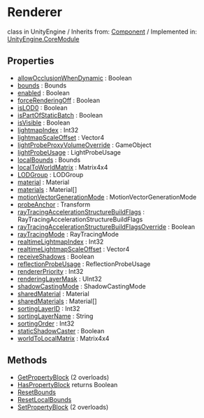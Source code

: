 # Renderer
class in UnityEngine
 / Inherits from: <a href="https://docs.unity3d.com/6000.1/Documentation/ScriptReference/Component.html">Component</a> / Implemented in: <a href="https://docs.unity3d.com/6000.1/Documentation/ScriptReference/UnityEngine.CoreModule.html">UnityEngine.CoreModule</a>

## Properties
- <a href="https://docs.unity3d.com/6000.1/Documentation/ScriptReference/Renderer-allowOcclusionWhenDynamic.html">allowOcclusionWhenDynamic</a> : Boolean
- <a href="https://docs.unity3d.com/6000.1/Documentation/ScriptReference/Renderer-bounds.html">bounds</a> : Bounds
- <a href="https://docs.unity3d.com/6000.1/Documentation/ScriptReference/Renderer-enabled.html">enabled</a> : Boolean
- <a href="https://docs.unity3d.com/6000.1/Documentation/ScriptReference/Renderer-forceRenderingOff.html">forceRenderingOff</a> : Boolean
- <a href="https://docs.unity3d.com/6000.1/Documentation/ScriptReference/Renderer-isLOD0.html">isLOD0</a> : Boolean
- <a href="https://docs.unity3d.com/6000.1/Documentation/ScriptReference/Renderer-isPartOfStaticBatch.html">isPartOfStaticBatch</a> : Boolean
- <a href="https://docs.unity3d.com/6000.1/Documentation/ScriptReference/Renderer-isVisible.html">isVisible</a> : Boolean
- <a href="https://docs.unity3d.com/6000.1/Documentation/ScriptReference/Renderer-lightmapIndex.html">lightmapIndex</a> : Int32
- <a href="https://docs.unity3d.com/6000.1/Documentation/ScriptReference/Renderer-lightmapScaleOffset.html">lightmapScaleOffset</a> : Vector4
- <a href="https://docs.unity3d.com/6000.1/Documentation/ScriptReference/Renderer-lightProbeProxyVolumeOverride.html">lightProbeProxyVolumeOverride</a> : GameObject
- <a href="https://docs.unity3d.com/6000.1/Documentation/ScriptReference/Renderer-lightProbeUsage.html">lightProbeUsage</a> : LightProbeUsage
- <a href="https://docs.unity3d.com/6000.1/Documentation/ScriptReference/Renderer-localBounds.html">localBounds</a> : Bounds
- <a href="https://docs.unity3d.com/6000.1/Documentation/ScriptReference/Renderer-localToWorldMatrix.html">localToWorldMatrix</a> : Matrix4x4
- <a href="https://docs.unity3d.com/6000.1/Documentation/ScriptReference/Renderer-LODGroup.html">LODGroup</a> : LODGroup
- <a href="https://docs.unity3d.com/6000.1/Documentation/ScriptReference/Renderer-material.html">material</a> : Material
- <a href="https://docs.unity3d.com/6000.1/Documentation/ScriptReference/Renderer-materials.html">materials</a> : Material[]
- <a href="https://docs.unity3d.com/6000.1/Documentation/ScriptReference/Renderer-motionVectorGenerationMode.html">motionVectorGenerationMode</a> : MotionVectorGenerationMode
- <a href="https://docs.unity3d.com/6000.1/Documentation/ScriptReference/Renderer-probeAnchor.html">probeAnchor</a> : Transform
- <a href="https://docs.unity3d.com/6000.1/Documentation/ScriptReference/Renderer-rayTracingAccelerationStructureBuildFlags.html">rayTracingAccelerationStructureBuildFlags</a> : RayTracingAccelerationStructureBuildFlags
- <a href="https://docs.unity3d.com/6000.1/Documentation/ScriptReference/Renderer-rayTracingAccelerationStructureBuildFlagsOverride.html">rayTracingAccelerationStructureBuildFlagsOverride</a> : Boolean
- <a href="https://docs.unity3d.com/6000.1/Documentation/ScriptReference/Renderer-rayTracingMode.html">rayTracingMode</a> : RayTracingMode
- <a href="https://docs.unity3d.com/6000.1/Documentation/ScriptReference/Renderer-realtimeLightmapIndex.html">realtimeLightmapIndex</a> : Int32
- <a href="https://docs.unity3d.com/6000.1/Documentation/ScriptReference/Renderer-realtimeLightmapScaleOffset.html">realtimeLightmapScaleOffset</a> : Vector4
- <a href="https://docs.unity3d.com/6000.1/Documentation/ScriptReference/Renderer-receiveShadows.html">receiveShadows</a> : Boolean
- <a href="https://docs.unity3d.com/6000.1/Documentation/ScriptReference/Renderer-reflectionProbeUsage.html">reflectionProbeUsage</a> : ReflectionProbeUsage
- <a href="https://docs.unity3d.com/6000.1/Documentation/ScriptReference/Renderer-rendererPriority.html">rendererPriority</a> : Int32
- <a href="https://docs.unity3d.com/6000.1/Documentation/ScriptReference/Renderer-renderingLayerMask.html">renderingLayerMask</a> : UInt32
- <a href="https://docs.unity3d.com/6000.1/Documentation/ScriptReference/Renderer-shadowCastingMode.html">shadowCastingMode</a> : ShadowCastingMode
- <a href="https://docs.unity3d.com/6000.1/Documentation/ScriptReference/Renderer-sharedMaterial.html">sharedMaterial</a> : Material
- <a href="https://docs.unity3d.com/6000.1/Documentation/ScriptReference/Renderer-sharedMaterials.html">sharedMaterials</a> : Material[]
- <a href="https://docs.unity3d.com/6000.1/Documentation/ScriptReference/Renderer-sortingLayerID.html">sortingLayerID</a> : Int32
- <a href="https://docs.unity3d.com/6000.1/Documentation/ScriptReference/Renderer-sortingLayerName.html">sortingLayerName</a> : String
- <a href="https://docs.unity3d.com/6000.1/Documentation/ScriptReference/Renderer-sortingOrder.html">sortingOrder</a> : Int32
- <a href="https://docs.unity3d.com/6000.1/Documentation/ScriptReference/Renderer-staticShadowCaster.html">staticShadowCaster</a> : Boolean
- <a href="https://docs.unity3d.com/6000.1/Documentation/ScriptReference/Renderer-worldToLocalMatrix.html">worldToLocalMatrix</a> : Matrix4x4

## Methods
- <a href="https://docs.unity3d.com/6000.1/Documentation/ScriptReference/Renderer.GetPropertyBlock.html">GetPropertyBlock</a> (2 overloads)
- <a href="https://docs.unity3d.com/6000.1/Documentation/ScriptReference/Renderer.HasPropertyBlock.html">HasPropertyBlock</a> returns Boolean
- <a href="https://docs.unity3d.com/6000.1/Documentation/ScriptReference/Renderer.ResetBounds.html">ResetBounds</a>
- <a href="https://docs.unity3d.com/6000.1/Documentation/ScriptReference/Renderer.ResetLocalBounds.html">ResetLocalBounds</a>
- <a href="https://docs.unity3d.com/6000.1/Documentation/ScriptReference/Renderer.SetPropertyBlock.html">SetPropertyBlock</a> (2 overloads)
